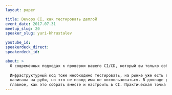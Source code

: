 ```yaml
---
layout: paper

title: Devops CI, как тестировать деплой
event_date: 2017.07.31
meetup_slug: 20
speaker_slug: yuri-khrustalev

youtube_id: 
speakerdeck_direct: 
speakerdeck_id: 

about: >
  О современных подходах к проверки вашего CI/CD, который вы только собираетесь настроить и внедрить.
  
  Инфраструктурный код тоже необходимо тестировать, на рынке уже есть готовые решение, часть из них, увы
  написана на руби, но это не повод ими не воспользоваться. В докладе рассмотрим как это можно сделать и,
  главное, как это собрать вместе и настроить в CI. Практическая точка зрение на вопрос.
---
```

